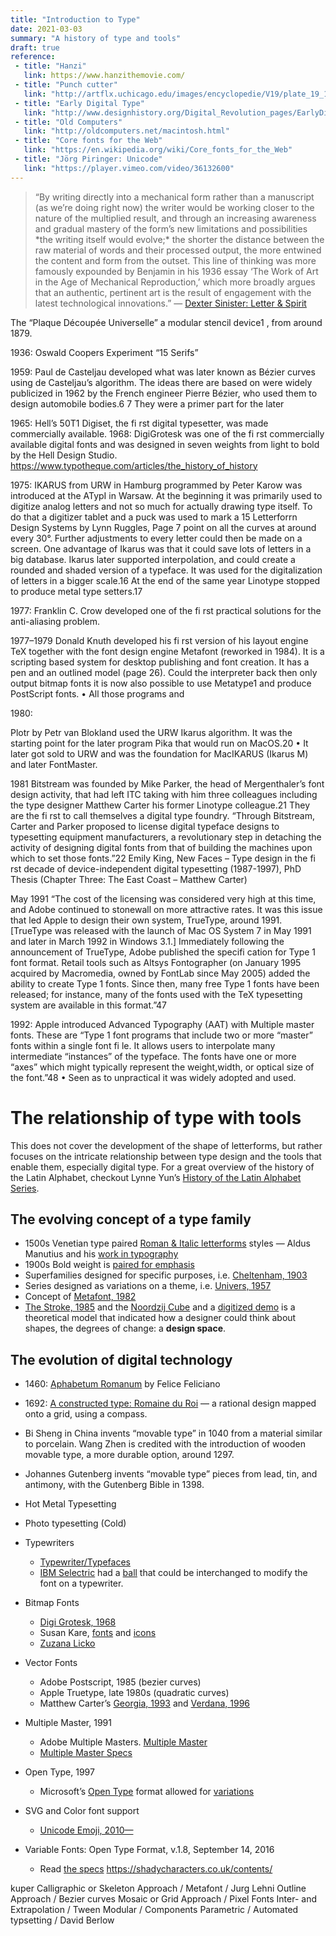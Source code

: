 ```yaml
---
title: "Introduction to Type"
date: 2021-03-03
summary: "A history of type and tools"
draft: true
reference:
 - title: "Hanzi"
   link: https://www.hanzithemovie.com/
 - title: "Punch cutter"
   link: "http://artflx.uchicago.edu/images/encyclopedie/V19/plate_19_19_1.jpeg"
 - title: "Early Digital Type"
   link: "http://www.designhistory.org/Digital_Revolution_pages/EarlyDigType.html"
 - title: "Old Computers"
   link: "http://oldcomputers.net/macintosh.html"
 - title: "Core fonts for the Web"
   link: "https://en.wikipedia.org/wiki/Core_fonts_for_the_Web"
 - title: "Jörg Piringer: Unicode"
   link: "https://player.vimeo.com/video/36132600"
---
```


> “By writing directly into a mechanical form rather than a manuscript (as we’re doing right now) the writer would be working closer to the nature of the multiplied result, and through an increasing awareness and gradual mastery of the form’s new limitations and possibilities \*the writing itself would evolve;\* the shorter the distance between the raw material of words and their processed output, the more entwined the content and form from the outset. This line of thinking was more famously expounded by Benjamin in his 1936 essay ‘The Work of Art in the Age of Mechanical Reproduction,’ which more broadly argues that an authentic, pertinent art is the result of engagement with the latest technological innovations.” — [Dexter Sinister: Letter & Spirit](http://www.servinglibrary.org/journal/3/letter-and-spirit)

The “Plaque Découpée Universelle” a
modular stencil device1
, from around 1879.


1936: Oswald Coopers Experiment “15 Serifs”


1959: Paul de Casteljau developed what was
later known as Bézier curves using de
Casteljau’s algorithm. The ideas there are
based on were widely publicized in 1962
by the French engineer Pierre Bézier, who
used them to design automobile bodies.6 7
They were a primer part for the later


1965: Hell’s 50T1 Digiset, the fi rst digital
typesetter, was made commercially
available.
1968: DigiGrotesk was one of the fi rst
commercially available digital fonts and
was designed in seven weights from light
to bold by the Hell Design Studio.
https://www.typotheque.com/articles/the_history_of_history

1975: IKARUS from URW in Hamburg
programmed by Peter Karow was introduced at the ATypI in Warsaw. At the
beginning it was primarily used to digitize
analog letters and not so much for actually
drawing type itself. To do that a digitizer
tablet and a puck was used to mark a
15 Letterforrn Design Systems by Lynn Ruggles, Page 7
point on all the curves at around every
30°. Further adjustments to every letter
could then be made on a screen. One
advantage of Ikarus was that it could
save lots of letters in a big database.
Ikarus later supported interpolation,
and could create a rounded and shaded
version of a typeface. It was used for the
digitalization of letters in a bigger scale.16
At the end of the same year Linotype
stopped to produce metal type setters.17

1977:
Franklin C. Crow developed one of the
fi rst practical solutions for the anti-aliasing
problem.


1977–1979
Donald Knuth developed his fi rst version
of his layout engine TeX together with the
font design engine Metafont (reworked
in 1984). It is a scripting based system for
desktop publishing and font creation. It
has a pen and an outlined model (page
26). Could the interpreter back then only
output bitmap fonts it is now also possible
to use Metatype1 and produce PostScript
fonts.
• All those programs and


1980:

Plotr by Petr van Blokland used the URW
Ikarus algorithm. It was the starting point
for the later program Pika that would run
on MacOS.20
• It later got sold to URW and was the
foundation for MacIKARUS (Ikarus M) and
later FontMaster.



1981
Bitstream was founded by Mike Parker,
the head of Mergenthaler’s font design
activity, that had left ITC taking with him
three colleagues including the type designer
Matthew Carter his former Linotype
colleague.21
They are the fi rst to call themselves a
digital type foundry.
“Through Bitstream, Carter and Parker
proposed to license digital typeface designs
to typesetting equipment manufacturers, a
revolutionary step in detaching the activity
of designing digital fonts from that of
building the machines upon which to set
those fonts.”22
Emily King, New Faces – Type design in the fi rst
decade of device-independent digital typesetting
(1987-1997), PhD Thesis (Chapter Three: The East
Coast – Matthew Carter)



May 1991
“The cost of the licensing was considered
very high at this time, and Adobe
continued to stonewall on more attractive
rates. It was this issue that led Apple
to design their own system, TrueType,
around 1991. [TrueType was released with
the launch of Mac OS System 7 in
May 1991 and later in March 1992 in
Windows 3.1.] Immediately following the
announcement of TrueType, Adobe
published the specifi cation for Type 1 font
format. Retail tools such as Altsys
Fontographer (on January 1995 acquired by
Macromedia, owned by FontLab since
May 2005) added the ability to create
Type 1 fonts. Since then, many free Type
1 fonts have been released; for instance,
many of the fonts used with the TeX
typesetting system are available in this
format.”47


1992:
Apple introduced Advanced Typography
(AAT) with Multiple master fonts.
These are “Type 1 font programs that
include two or more “master” fonts
within a single font fi le. It allows users to
interpolate many intermediate “instances”
of the typeface. The fonts have one
or more “axes” which might typically
represent the weight,width, or optical size
of the font.”48
• Seen as to unpractical it was widely
adopted and used.



# The relationship of type with tools

This does not cover the development of the shape of letterforms, but rather focuses on the intricate relationship between type design and the tools that enable them, especially digital type. For a great overview of the history of the Latin Alphabet, checkout Lynne Yun’s [History of the Latin Alphabet Series](http://www.lynneyun.com/talks). 


## The evolving concept of a type family

- 1500s Venetian type paired [Roman & Italic letterforms](https://abagond.files.wordpress.com/2007/10/aldine.jpg?w=201&zoom=2") styles — Aldus Manutius and his [work in typography](https://www.prepressure.com/images/Hypnerotomachia-Poliphili-trophy-Roman-arms.jpg)
- 1900s Bold weight is [paired for emphasis](https://en.wikipedia.org/wiki/Clarendon_(typeface)#/media/File:Fann_Street_Foundry_Clarendon_image_with_text_for_emphasis.jpg)
- Superfamilies designed for specific purposes, i.e. [Cheltenham, 1903](http://idsgn.org/posts/know-your-type-cheltenham/)
- Series designed as variations on a theme, i.e. [Univers, 1957](https://archive.org/details/ATFFoundryUniversDebernyPeignotIP1968/page/n9/mode/2up)
- Concept of [Metafont, 1982](http://visiblelanguagejournal.com/issue/61/article/748)
- [The Stroke, 1985](https://www.typotheque.com/books/the_stroke) and the [Noordzij Cube](https://typetr.typenetwork.com/news/article/The-Gerrit-Noordzij-Cube) and a [digitized demo](https://www.axis-praxis.org/playground/noordzij-cube/) is a theoretical model that indicated how a designer could think about shapes, the degrees of change: a **design space**.

## The evolution of digital technology

-  1460: [Aphabetum Romanum](https://exhibits.stanford.edu/medieval/catalog/112-25203) by Felice Feliciano
- 1692: [A constructed type: Romaine du Roi](http://luc.devroye.org/fonts-89919.html) — a rational design mapped onto a grid, using a compass. 

- Bi Sheng in China invents “movable type” in 1040 from a material similar to porcelain. Wang Zhen is credited with the introduction of wooden movable type, a more durable option, around 1297.
- Johannes Gutenberg invents “movable type” pieces from lead, tin, and antimony, with the Gutenberg Bible in 1398.
- Hot Metal Typesetting
- Photo typesetting (Cold)
- Typewriters
	- [Typewriter/Typefaces](https://typographica.org/on-typography/typewriter-typeface-the-legacy-of-the-writing-machine-in-type-design/)
	- [IBM Selectric](https://www.youtube.com/watch?v=kLySMIzASNE) had a [ball](https://www.google.com/search?q=ibm+selectric+typewriter+ball&tbm=isch&ved=2ahUKEwjlq7Pq3YPoAhXKAt8KHaBcAqgQ2-cCegQIABAA&oq=ibm+selectric+typewriter+ball&gs_l=img.3..0.60635.61083..61249...0.0..0.98.358.5......0....1..gws-wiz-img.......0i30j0i5i30j0i8i30j0i24.1lQgXebjO5g&ei=8iVhXuXqM8qF_AaguYnACg&bih=709&biw=1076) that could be interchanged to modify the font on a typewriter.
- Bitmap Fonts
	- [Digi Grotesk, 1968](http://luc.devroye.org/fonts-25449.html)
 	- Susan Kare, [fonts](https://en.wikipedia.org/wiki/Chicago_(typeface)) and [icons](https://qz.com/1666437/mac-icon-designer-susan-kare-explains-the-inspiration-for-her-designs/)
 	- [Zuzana Licko](https://www.emigre.com/Designer/ZuzanaLicko)
- Vector Fonts
	- Adobe Postscript, 1985 (bezier curves)
	- Apple Truetype, late 1980s (quadratic curves)
	- Matthew Carter’s [Georgia, 1993](https://en.wikipedia.org/wiki/Georgia_(typeface)) and [Verdana, 1996](https://en.wikipedia.org/wiki/Verdana#/media/File:VerdanaSpecimen.svg)
- Multiple Master, 1991
	- Adobe Multiple Masters. [Multiple Master](https://en.wikipedia.org/wiki/Multiple_master_fonts)
	- [Multiple Master Specs](https://www.adobe.com/content/dam/acom/en/devnet/font/pdfs/5091.Design_MM_Fonts.pdf) 
- Open Type, 1997
	- Microsoft’s [Open Type](https://en.wikipedia.org/wiki/OpenType) format allowed for [variations](https://www.typenetwork.com/brochure/opentype-font-variations/)
- SVG and Color font support
	- [Unicode Emoji, 2010—](http://www.unicode.org/reports/tr51)
- Variable Fonts: Open Type Format, v.1.8, September 14, 2016
	- Read [the specs](https://docs.microsoft.com/en-gb/typography/opentype/spec/dvaraxisreg)
https://shadycharacters.co.uk/contents/


kuper
Calligraphic or Skeleton Approach / Metafont / Jurg Lehni
Outline Approach / Bezier curves
Mosaic or Grid Approach / Pixel Fonts
Inter- and Extrapolation / Tween
Modular / Components
Parametric / 
Automated typsetting / David Berlow


